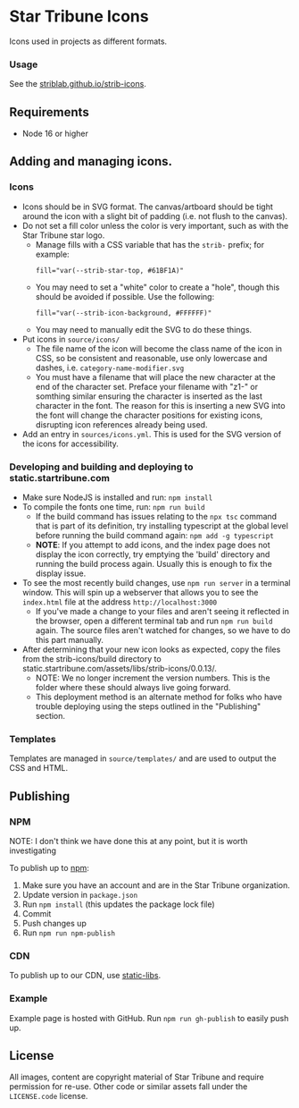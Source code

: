 # Star Tribune Icons

Icons used in projects as different formats.

### Usage

See the [striblab.github.io/strib-icons](https://striblab.github.io/strib-icons/).

## Requirements

- Node 16 or higher

## Adding and managing icons.

### Icons

* Icons should be in SVG format. The canvas/artboard should be tight around the icon with a slight bit of padding (i.e.
  not flush to the canvas).
* Do not set a fill color unless the color is very important, such as with the Star Tribune star logo.
    * Manage fills with a CSS variable that has the `strib-` prefix; for example:
      ```
      fill="var(--strib-star-top, #61BF1A)"
      ```
    * You may need to set a "white" color to create a "hole", though this should be avoided if possible. Use the
      following:
      ```
      fill="var(--strib-icon-background, #FFFFFF)"
      ```
    * You may need to manually edit the SVG to do these things.
* Put icons in `source/icons/`
    * The file name of the icon will become the class name of the icon in CSS, so be consistent and reasonable, use only
      lowercase and dashes, i.e. `category-name-modifier.svg`
    * You must have a filename that will place the new character at the end of the character set. Preface your filename
      with "z1-" or somthing similar ensuring the character is inserted as the last character in the font. The reason
      for this is inserting a new SVG into the font will change the character positions for existing icons, disrupting
      icon references already being used.
* Add an entry in `sources/icons.yml`. This is used for the SVG version of the icons for accessibility.

### Developing and building and deploying to static.startribune.com

* Make sure NodeJS is installed and run: `npm install`
* To compile the fonts one time, run: `npm run build`
    * If the build command has issues relating to the `npx tsc` command that is part of its definition, try installing
      typescript at the global level before running the build command again: `npm add -g typescript`
    * **NOTE**: If you attempt to add icons, and the index page does not display the icon correctly, try emptying the 
      'build' directory and running the build process again. Usually this is enough to fix the display issue.
* To see the most recently build changes, use `npm run server` in a terminal window. This will spin up a webserver that
  allows you to see the `index.html` file at the address `http://localhost:3000`
    * If you've made a change to your files and aren't seeing it reflected in the browser, open a different terminal tab
      and run `npm run build` again. The source files aren't watched for changes, so we have to do this part manually.
* After determining that your new icon looks as expected, copy the files from the strib-icons/build directory to
  static.startribune.com/assets/libs/strib-icons/0.0.13/.
    * NOTE: We no longer increment the version numbers. This is the folder where these should always live going forward.
    * This deployment method is an alternate method for folks who have trouble deploying using the steps outlined in
      the "Publishing" section.

### Templates

Templates are managed in `source/templates/` and are used to output the CSS and HTML.

## Publishing

### NPM

NOTE: I don't think we have done this at any point, but it is worth investigating

To publish up to [npm](https://npm.org):

1. Make sure you have an account and are in the Star Tribune organization.
2. Update version in `package.json`
3. Run `npm install` (this updates the package lock file)
4. Commit
5. Push changes up
6. Run `npm run npm-publish`

### CDN

To publish up to our CDN, use [static-libs](https://github.com/striblab/static-libs).

### Example

Example page is hosted with GitHub. Run `npm run gh-publish` to easily push up.

## License

All images, content are copyright material of Star Tribune and require permission for re-use. Other code or similar
assets fall under the `LICENSE.code` license.
